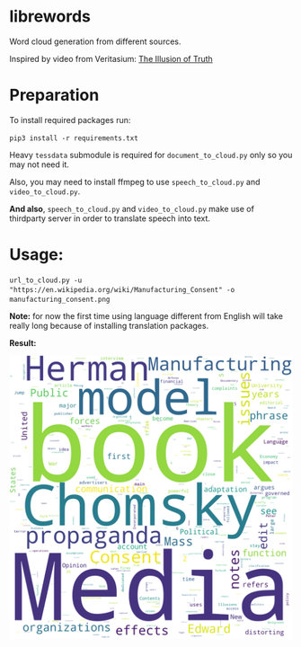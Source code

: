 # librewords
Word cloud generation from different sources.

Inspired by video from Veritasium: [The Illusion of Truth](https://youtu.be/cebFWOlx848)

# Preparation

To install required packages run:

`pip3 install -r requirements.txt`

Heavy `tessdata` submodule is required for `document_to_cloud.py` only so you may not need it.

Also, you may need to install ffmpeg to use `speech_to_cloud.py` and `video_to_cloud.py`.

**And also**, `speech_to_cloud.py` and `video_to_cloud.py` make use of thirdparty server in order to translate speech into text.

# Usage:
`url_to_cloud.py -u "https://en.wikipedia.org/wiki/Manufacturing_Consent" -o manufacturing_consent.png`

**Note:** for now the first time using language different from English will take really long because of installing translation packages.

**Result:**

![sample result](example_result.png "result from running command")
